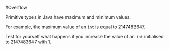 #Overflow

Primitive types in Java have maximum and minimum values.

For example, the maximum value of an `int` is equal to 2147483647.

Test for yourself what happens if you increase the value of an `int` initialised to 2147483647 with 1.